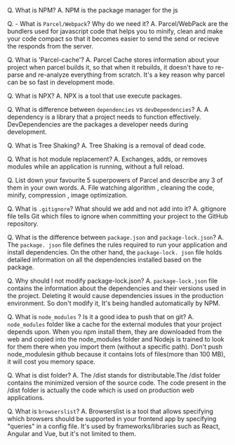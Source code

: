Q. What is NPM?
A. NPM is the package manager for the js

Q. - What is `Parcel/Webpack`? Why do we need it?
A. Parcel/WebPack are the bundlers used for javascript code that helps you to minify, clean and make your code compact so that it becomes easier to send the send or recieve the responds from the server.

Q. What is 'Parcel-cache'?
A. Parcel Cache stores information about your project when parcel builds it, so that when it rebuilds, it doesn't have to re-parse and re-analyze everything from scratch. It's a key reason why parcel can be so fast in development mode.

Q. What is NPX?
A. NPX is a tool that use execute packages.

Q. What is difference between `dependencies` vs `devDependencies`?
A. A dependency is a library that a project needs to function effectively. DevDependencies are the packages a developer needs during development.

Q. What is Tree Shaking?
A. Tree Shaking is a removal of dead code.

Q. What is hot module replacement?
A. Exchanges, adds, or removes modules while an application is running, without a full reload.

Q. List down your favourite 5 superpowers of Parcel and describe any 3 of them in your own words.
A. File watching algorithm , cleaning the code, minify, compression , image optimization.

Q. What is `.gitignore`? What should we add and not add into it?
A. gitignore file tells Git which files to ignore when committing your project to the GitHub repository.

Q. What is the difference between `package.json` and `package-lock.json`?
A. The `package. json` file defines the rules required to run your application and install dependencies. On the other hand, the `package-lock. json` file holds detailed information on all the dependencies installed based on the package.

Q. Why should I not modify package-lock.json?
A. `package-lock.json` file contains the information about the dependencies and their versions used in the project. Deleting it would cause dependencies issues in the production environment. So don't modify it, It's being handled automatically by NPM.

Q. What is `node_modules` ? Is it a good idea to push that on git?
A. `node_modules` folder like a cache for the external modules that your project depends upon. When you npm install them, they are downloaded from the web and copied into the node_modules folder and Nodejs is trained to look for them there when you import them (without a specific path). Don't push node_modulesin github because it contains lots of files(more than 100 MB), it will cost you memory space.

Q. What is dist folder?
A. The /dist stands for distributable.The /dist folder contains the minimized version of the source code. The code present in the /dist folder is actually the code which is used on production web applications.

Q. What is `browserslist`?
A. Browserslist is a tool that allows specifying which browsers should be supported in your frontend app by specifying "queries" in a config file. It's used by frameworks/libraries such as React, Angular and Vue, but it's not limited to them.
